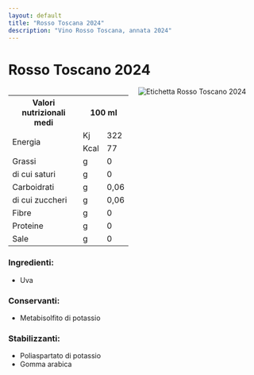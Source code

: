 ```yaml
---
layout: default
title: "Rosso Toscana 2024"
description: "Vino Rosso Toscana, annata 2024"
---
```


# Rosso Toscano 2024

<div style="display: flex; gap: 20px; align-items: flex-start;">

  <!-- Left Column -->
  <div style="flex: 1;">

<table class="nutritional-values">
  <tr>
    <th>Valori nutrizionali medi</th>
    <th colspan="2">100 ml</th>
  </tr>
  <tr>
    <td rowspan="2">Energia</td>
    <td>Kj</td>
    <td>322</td>
  </tr>
  <tr>
    <td>Kcal</td>
    <td>77</td>
  </tr>
  <tr>
    <td>Grassi</td>
    <td>g</td>
    <td>0</td>
  </tr>
  <tr>
    <td>di cui saturi</td>
    <td>g</td>
    <td>0</td>
  </tr>
  <tr>
    <td>Carboidrati</td>
    <td>g</td>
    <td>0,06</td>
  </tr>
  <tr>
    <td>di cui zuccheri</td>
    <td>g</td>
    <td>0,06</td>
  </tr>
  <tr>
    <td>Fibre</td>
    <td>g</td>
    <td>0</td>
  </tr>
  <tr>
    <td>Proteine</td>
    <td>g</td>
    <td>0</td>
  </tr>
  <tr>
    <td>Sale</td>
    <td>g</td>
    <td>0</td>
  </tr>
</table>

<h3>
Ingredienti:
</h3>
<ul>
  <li>Uva</li>
</ul>
<h3>
Conservanti:
</h3>
<ul>
  <li>Metabisolfito di potassio</li>
</ul>
<h3>
Stabilizzanti:
</h3>
<ul>
  <li>Poliaspartato di potassio</li>
  <li>Gomma arabica</li>
</ul>
</div>

  <!-- Right Column -->
  <div style="flex: 1; text-align: left;">
    <img src="/assets/images/vino/rosso-toscano/2024-rosso-toscano-label.png" alt="Etichetta Rosso Toscano 2024" style="max-width: 300px; height: auto;">
  </div>

</div>
